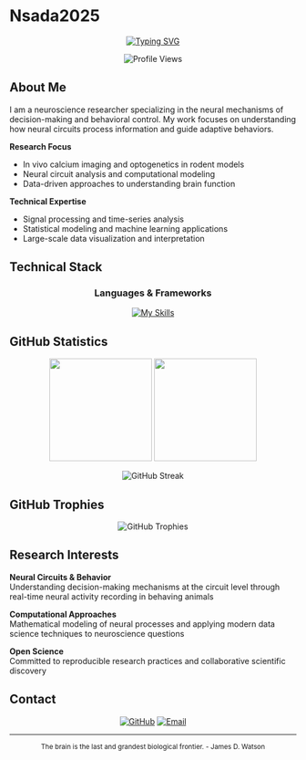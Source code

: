 # Nsada2025

<div align="center">
  
  <!-- Typing Animation -->
  <a href="https://git.io/typing-svg">
    <img src="https://readme-typing-svg.demolab.com?font=Fira+Code&pause=1000&color=58A6FF&center=true&vCenter=true&width=600&lines=Neuroscience+Researcher;Data+Analysis+Enthusiast;Open+Science+Advocate" alt="Typing SVG" />
  </a>
  
  <br>
  
  <!-- Profile Views -->
  ![Profile Views](https://komarev.com/ghpvc/?username=Nsada2025&color=58A6FF&style=flat-square)
  
</div>

## About Me

I am a neuroscience researcher specializing in the neural mechanisms of decision-making and behavioral control. My work focuses on understanding how neural circuits process information and guide adaptive behaviors.

**Research Focus**
- In vivo calcium imaging and optogenetics in rodent models
- Neural circuit analysis and computational modeling
- Data-driven approaches to understanding brain function

**Technical Expertise**
- Signal processing and time-series analysis
- Statistical modeling and machine learning applications
- Large-scale data visualization and interpretation

## Technical Stack

<div align="center">

### Languages & Frameworks
[![My Skills](https://skillicons.dev/icons?i=python,r,matlab,anaconda,sklearn,git,github,latex,vscode,linux&perline=5)](https://skillicons.dev)

</div>

## GitHub Statistics

<div align="center">
  
  <img height="180em" src="https://github-readme-stats.vercel.app/api?username=Nsada2025&show_icons=true&theme=tokyonight&hide_border=true&hide=contribs&count_private=false"/>
  <img height="180em" src="https://github-readme-stats.vercel.app/api/top-langs/?username=Nsada2025&layout=compact&theme=tokyonight&hide_border=true&exclude_repo=DN*,dn*&count_private=false"/>
  
</div>

<div align="center">
  
  ![GitHub Streak](https://github-readme-streak-stats.herokuapp.com/?user=Nsada2025&theme=tokyonight&hide_border=true)
  
</div>

## GitHub Trophies

<div align="center">
  
  ![GitHub Trophies](https://github-profile-trophy.vercel.app/?username=Nsada2025&theme=tokyonight&no-frame=true&row=2&column=3&margin-w=15&margin-h=15)
  
</div>


## Research Interests

**Neural Circuits & Behavior**  
Understanding decision-making mechanisms at the circuit level through real-time neural activity recording in behaving animals

**Computational Approaches**  
Mathematical modeling of neural processes and applying modern data science techniques to neuroscience questions

**Open Science**  
Committed to reproducible research practices and collaborative scientific discovery

## Contact

<div align="center">
  
  [![GitHub](https://img.shields.io/badge/GitHub-181717?style=for-the-badge&logo=github&logoColor=white)](https://github.com/Nsada2025)
  [![Email](https://img.shields.io/badge/Email-D14836?style=for-the-badge&logo=gmail&logoColor=white)](mailto:your-email@example.com)
  
</div>

---

<div align="center">
  
  <sub>The brain is the last and grandest biological frontier. - James D. Watson</sub>
  
</div>